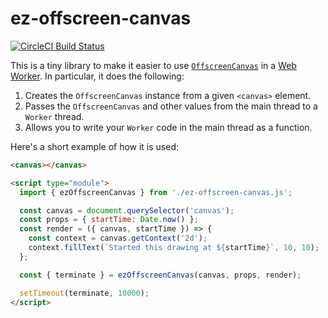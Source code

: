 # ez-offscreen-canvas

[![CircleCI Build Status](https://circleci.com/gh/trentmwillis/ez-offscreen-canvas/tree/master.svg?style=svg)](https://circleci.com/gh/trentmwillis/ez-offscreen-canvas/tree/master)

This is a tiny library to make it easier to use [`OffscreenCanvas`](https://developer.mozilla.org/en-US/docs/Web/API/OffscreenCanvas) in a [Web Worker](https://developer.mozilla.org/en-US/docs/Web/API/Web_Workers_API). In particular, it does the following:

1. Creates the `OffscreenCanvas` instance from a given `<canvas>` element.
2. Passes the `OffscreenCanvas` and other values from the main thread to a `Worker` thread.
3. Allows you to write your `Worker` code in the main thread as a function.

Here's a short example of how it is used:

```html
<canvas></canvas>

<script type="module">
  import { ezOffscreenCanvas } from './ez-offscreen-canvas.js';

  const canvas = document.querySelector('canvas');
  const props = { startTime: Date.now() };
  const render = ({ canvas, startTime }) => {
    const context = canvas.getContext('2d');
    context.fillText(`Started this drawing at ${startTime}`, 10, 10);
  };

  const { terminate } = ezOffscreenCanvas(canvas, props, render);

  setTimeout(terminate, 10000);
</script>
```
